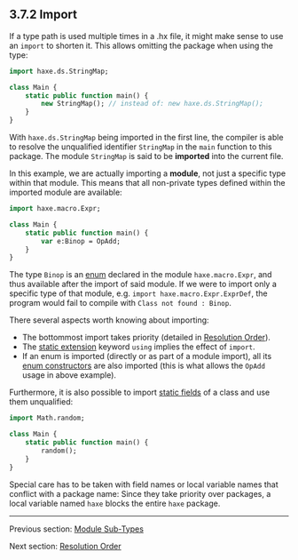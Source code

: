 ## 3.7.2 Import

If a type path is used multiple times in a .hx file, it might make sense to use an `import` to shorten it. This allows omitting the package when using the type:

```haxe
import haxe.ds.StringMap;

class Main {
	static public function main() {
		new StringMap(); // instead of: new haxe.ds.StringMap();
	}
}
```

With `haxe.ds.StringMap` being imported in the first line, the compiler is able to resolve the unqualified identifier `StringMap` in the `main` function to this package. The module `StringMap` is said to be **imported** into the current file.

In this example, we are actually importing a **module**, not just a specific type within that module. This means that all non-private types defined within the imported module are available:

```haxe
import haxe.macro.Expr;

class Main {
	static public function main() {
		var e:Binop = OpAdd;
	}
}
```

The type `Binop` is an [enum](2.4-Enum_Instance.md) declared in the module `haxe.macro.Expr`, and thus available after the import of said module. If we were to import only a specific type of that module, e.g. `import haxe.macro.Expr.ExprDef`, the program would fail to compile with `Class not found : Binop`.

There several aspects worth knowing about importing:



* The bottommost import takes priority (detailed in [Resolution Order](3.7.3-Resolution_Order.md)).
* The [static extension](7.2-Static_Extension.md) keyword `using` implies the effect of `import`.
* If an enum is imported (directly or as part of a module import), all its [enum constructors](2.4.1-Enum_Constructor.md) are also imported (this is what allows the `OpAdd` usage in above example).



Furthermore, it is also possible to import [static fields](4-Class_Fields.md) of a class and use them unqualified:

```haxe
import Math.random;

class Main {
	static public function main() {
		random();
	}
}
```


Special care has to be taken with field names or local variable names that conflict with a package name: Since they take priority over packages, a local variable named `haxe` blocks the entire `haxe` package.

---

Previous section: [Module Sub-Types](3.7.1-Module_Sub-Types.md)

Next section: [Resolution Order](3.7.3-Resolution_Order.md)